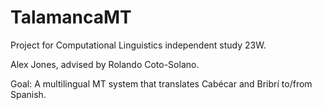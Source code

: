 # TalamancaMT
Project for Computational Linguistics independent study 23W. 

Alex Jones, advised by Rolando Coto-Solano.

Goal: A multilingual MT system that translates Cabécar and Bribrí to/from Spanish.
